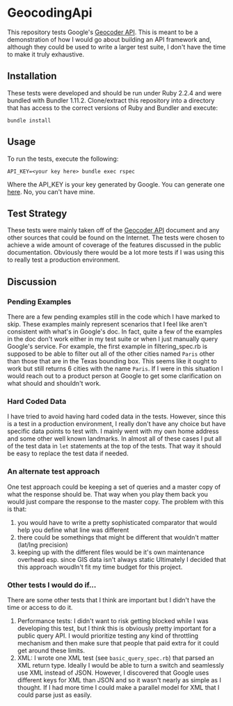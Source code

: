 # GeocodingApi

This repository tests Google's [Geocoder API](https://developers.google.com/maps/documentation/geocoding/intro). This
is meant to be a demonstration of how I would go about building an API framework and, although they could be used
to write a larger test suite, I don't have the time to make it truly exhaustive.

## Installation

These tests were developed and should be run under Ruby 2.2.4 and were bundled with Bundler 1.11.2. Clone/extract this
repository into a directory that has access to the correct versions of Ruby and Bundler and execute:

`bundle install`

## Usage

To run the tests, execute the following:

`API_KEY=<your key here> bundle exec rspec`

Where the API_KEY is your key generated by Google. You can generate one [here](https://developers.google.com/maps/documentation/geocoding/get-api-key#get-an-api-key).
No, you can't have mine.

## Test Strategy

These tests were mainly taken off of the [Geocoder API](https://developers.google.com/maps/documentation/geocoding/intro)
document and any other sources that could be found on the Internet. The tests were chosen to achieve a wide amount of
coverage of the features discussed in the public documentation. Obviously there would be a lot more tests if I was using
this to really test a production environment.

## Discussion

### Pending Examples
There are a few pending examples still in the code which I have marked to skip. These examples mainly represent scenarios
that I feel like aren't consistent with what's in Google's doc. In fact, quite a few of the examples in the doc don't work
either in my test suite or when I just manually query Google's service. For example, the first example in filtering_spec.rb is supposed
to be able to filter out all of the other cities named `Paris` other than those that are in the Texas bounding box. This
seems like it ought to work but still returns 6 cities with the name `Paris`. If I were in this situation I would reach
out to a product person at Google to get some clarification on what should and shouldn't work.

### Hard Coded Data
I have tried to avoid having hard coded data in the tests. However, since this is a test in a production environment, I
really don't have any choice but have specific data points to test with. I mainly went with my own home address and some
other well known landmarks. In almost all of these cases I put all of the test data in `let` statements at the top of the
tests. That way it should be easy to replace the test data if needed.

### An alternate test approach
One test approach could be keeping a set of queries and a master copy of what the response should be. That way when
you play them back you would just compare the response to the master copy. The problem with this is that:
1) you would have to write a pretty sophisticated comparator that would help you define what line was different
2) there could be somethings that might be different that wouldn't matter (lat/lng precision)
3) keeping up with the different files would be it's own maintenance overhead esp. since GIS data isn't always static
Ultimately I decided that this approach woudln't fit my time budget for this project.

### Other tests I would do if...
There are some other tests that I think are important but I didn't have the time or access to do it.
1) Performance tests: I didn't want to risk getting blocked while I was developing this test, but I think this is obviously
pretty important for a public query API. I would prioritize testing any kind of throttling mechanism and then make sure
that people that paid extra for it could get around these limits.
2) XML: I wrote one XML test (see `basic_query_spec.rb`) that parsed an XML return type. Ideally I would be able to turn
a switch and seamlessly use XML instead of JSON. However, I discovered that Google uses different keys for XML than JSON and
so it wasn't nearly as simple as I thought. If I had more time I could make a parallel model for XML that I could parse
just as easily.
